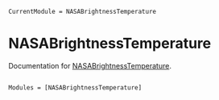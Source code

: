 ```@meta
CurrentModule = NASABrightnessTemperature
```

# NASABrightnessTemperature

Documentation for [NASABrightnessTemperature](https://github.com/natgeo-wong/NASABrightnessTemperature.jl).

```@index
```

```@autodocs
Modules = [NASABrightnessTemperature]
```
